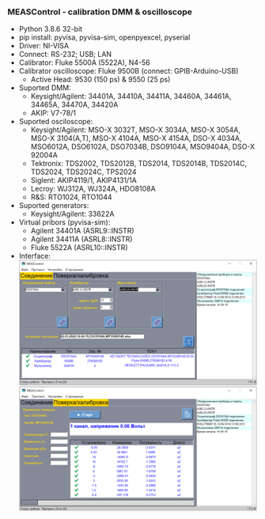 ### MEASControl - calibration DMM & oscilloscope
+ Python 3.8.6 32-bit
+ pip install: pyvisa, pyvisa-sim, openpyexcel, pyserial
+ Driver: NI-VISA
+ Connect: RS-232; USB; LAN
+ Calibrator: Fluke 5500A (5522A), N4-56
+ Calibrator oscilloscope: Fluke 9500B (connect: GPIB-Arduino-USB)
  + Active Head: 9530 (150 ps) & 9550 (25 ps)
+ Suported DMM:
  + Keysight/Agilent: 34401A, 34410A, 34411A, 34460A, 34461A, 34465A, 34470A, 34420A
  + AKIP: V7-78/1
+ Suported osciloscope:
  + Keysight/Agilent: MSO-X 3032T, MSO-X 3034A, MSO-X 3054A, MSO-X 3104(A,T), MSO-X 4104A, MSO-X 4154A, 
                       DSO-X 4034A, MSO6012A, DSO6102A, DSO7034B, DSO9104A, MSO9404A, DSO-X 92004A
  + Tektronix: TDS2002, TDS2012B, TDS2014, TDS2014B, TDS2014C, TDS2024, TDS2024C, TPS2024
  + Siglent: AKIP4119/1, AKIP4131/1A
  + Lecroy: WJ312A, WJ324A, HDO8108A
  + R&S: RTO1024, RTO1044
+ Suported generators:
  + Keysight/Agilent: 33622A
+ Virtual pribors (pyvisa-sim):
  + Agilent 34401A (ASRL9::INSTR)
  + Agilent 34411A (ASRL8::INSTR)
  + Fluke 5522A (ASRL10::INSTR)
+ Interface:
![alt text](https://github.com/GlendenCrunch/MEASControl/blob/main/image/1.png)
![alt text](https://github.com/GlendenCrunch/MEASControl/blob/main/image/2.png)
